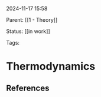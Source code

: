 2024-11-17 15:58

Parent: [[1 - Theory]]

Status: [[in work]]

Tags: 

# Thermodynamics



## References